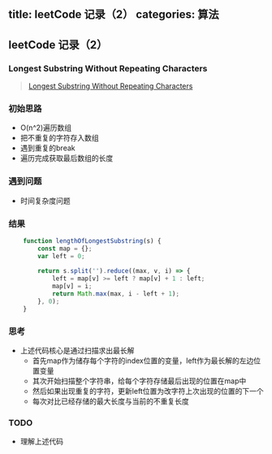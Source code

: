 title: leetCode 记录（2）
categories: 算法
---
## leetCode 记录（2）

### Longest Substring Without Repeating Characters
> [Longest Substring Without Repeating Characters](https://leetcode.com/problems/longest-substring-without-repeating-characters)

### 初始思路

* O(n^2)遍历数组
* 把不重复的字符存入数组
* 遇到重复的break
* 遍历完成获取最后数组的长度

<!-- more -->
### 遇到问题

* 时间复杂度问题

### 结果

```javascript
	function lengthOfLongestSubstring(s) {
	    const map = {};
	    var left = 0;
	    
	    return s.split('').reduce((max, v, i) => {
	        left = map[v] >= left ? map[v] + 1 : left;
	        map[v] = i;
	        return Math.max(max, i - left + 1);
	    }, 0);
	}
```

### 思考
* 上述代码核心是通过扫描求出最长解
	* 首先map作为储存每个字符的index位置的变量，left作为最长解的左边位置变量
	* 其次开始扫描整个字符串，给每个字符存储最后出现的位置在map中
	* 然后如果出现重复的字符，更新left位置为改字符上次出现的位置的下一个
	* 每次对比已经存储的最大长度与当前的不重复长度

### TODO

* 理解上述代码